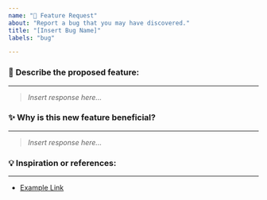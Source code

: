 ```yaml
---
name: "🚀 Feature Request"
about: "Report a bug that you may have discovered."
title: "[Insert Bug Name]"
labels: "bug"

---
```


### 🚀 **Describe the proposed feature:**
___  
> *Insert response here...*


### ✨ **Why is this new feature beneficial?**
___  
> *Insert response here...*  

### 💡 **Inspiration or references:**
___ 
<!-- Please provide links to similar features to help us get a better understanding, or clearly describe how you thought of this. -->
- [Example Link](https://www.maet.io/)
